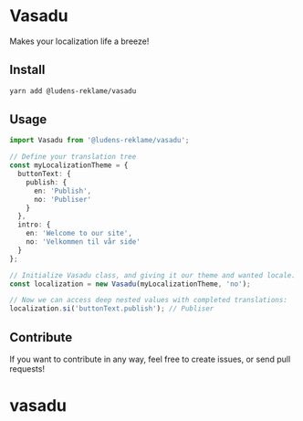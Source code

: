 # Vasadu

Makes your localization life a breeze!

## Install

```sh
yarn add @ludens-reklame/vasadu
```

## Usage

```ts
import Vasadu from '@ludens-reklame/vasadu';

// Define your translation tree
const myLocalizationTheme = {
  buttonText: {
    publish: {
      en: 'Publish',
      no: 'Publiser'
    }
  },
  intro: {
    en: 'Welcome to our site',
    no: 'Velkommen til vår side'
  }
};

// Initialize Vasadu class, and giving it our theme and wanted locale.
const localization = new Vasadu(myLocalizationTheme, 'no');

// Now we can access deep nested values with completed translations:
localization.si('buttonText.publish'); // Publiser
```

## Contribute

If you want to contribute in any way, feel free to create issues, or send pull requests!

# vasadu
